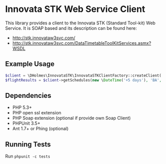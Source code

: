 Innovata STK Web Service Client
===============================
This library provides a client to the Innovata STK (Standard Tool-kit) Web Service. It is SOAP based
and its description can be found here:

* http://stk.innovataw3svc.com/
* http://stk.innovataw3svc.com/DataTimetableToolKitServices.asmx?WSDL


Example Usage
-------------
```php
$client = \DHolmes\InnovataSTK\InnovataSTKClientFactory::createClient('customerCode', 'password');
$flightResults = $client->getSchedules(new \DateTime('+5 days'), 'BA', '0010');
```

Dependencies
------------

 * PHP 5.3+
 * PHP open ssl extension
 * PHP Soap extension (optional if provide own Soap Client)
 * PHPUnit 3.5+
 * Ant 1.7+ or Phing (optional)


Running Tests
-------------

Run `phpunit -c tests`